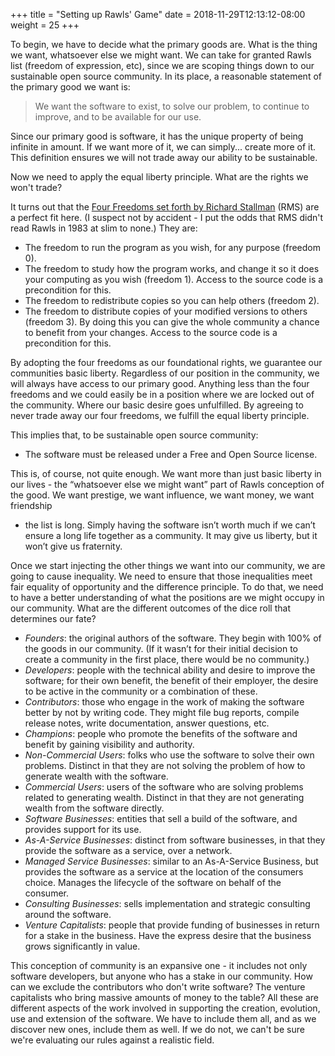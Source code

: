 +++
title = "Setting up Rawls' Game"
date = 2018-11-29T12:13:12-08:00
weight = 25 
+++

To begin, we have to decide what the primary goods are. What is the thing we
want, whatsoever else we might want. We can take for granted Rawls list
(freedom of expression, etc), since we are scoping things down to our
sustainable open source community. In its place, a reasonable statement of the
primary good we want is:

> We want the software to exist, to solve our problem, to continue to improve, and to be available for our use.

Since our primary good is software, it has the unique property of being
infinite in amount. If we want more of it, we can simply... create more of it.
This definition ensures we will not trade away our ability to be sustainable.

Now we need to apply the equal liberty principle. What are the rights we won't trade?

It turns out that the [Four Freedoms set forth by Richard
Stallman](https://www.gnu.org/philosophy/free-sw.en.html) (RMS) are a perfect
fit here. (I suspect not by accident - I put the odds that RMS didn't read
Rawls in 1983 at slim to none.) They are:

* The freedom to run the program as you wish, for any purpose (freedom 0).
* The freedom to study how the program works, and change it so it does your
  computing as you wish (freedom 1). Access to the source code is
  a precondition for this.
* The freedom to redistribute copies so you can help others (freedom 2).
* The freedom to distribute copies of your modified versions to others (freedom
  3). By doing this you can give the whole community a chance to benefit from
  your changes. Access to the source code is a precondition for this.

By adopting the four freedoms as our foundational rights, we guarantee our
communities basic liberty. Regardless of our position in the community, we will
always have access to our primary good. Anything less than the four freedoms
and we could easily be in a position where we are locked out of the community.
Where our basic desire goes unfulfilled. By agreeing to never trade away our
four freedoms, we fulfill the equal liberty principle.

This implies that, to be sustainable open source community:

* The software must be released under a Free and Open Source license.

This is, of course, not quite enough. We want more than just basic liberty in
our lives - the “whatsoever else we might want” part of Rawls conception of the
good. We want prestige, we want influence, we want money, we want friendship
- the list is long. Simply having the software isn’t worth much if we can’t
ensure a long life together as a community. It may give us liberty, but it
won’t give us fraternity.

Once we start injecting the other things we want into our community, we are
going to cause inequality. We need to ensure that those inequalities meet fair
equality of opportunity and the difference principle. To do that, we need to
have a better understanding of what the positions are we might occupy in our
community. What are the different outcomes of the dice roll that determines our
fate? 

* *Founders*: the original authors of the software. They begin with 100% of the
  goods in our community. (If it wasn’t for their initial decision to create
  a community in the first place, there would be no community.)
* *Developers*: people with the technical ability and desire to improve the
  software; for their own benefit, the benefit of their employer, the desire
  to be active in the community or a combination of these.
* *Contributors*: those who engage in the work of making the software better by
  not by writing code. They might file bug reports, compile release notes,
  write documentation, answer questions, etc. 
* *Champions*: people who promote the benefits of the software and benefit by
  gaining visibility and authority.
* *Non-Commercial Users*: folks who use the software to solve their own
  problems. Distinct in that they are not solving the problem of how to
  generate wealth with the software.
* *Commercial Users*: users of the software who are solving problems related to
  generating wealth. Distinct in that they are not generating wealth from the
  software directly.
* *Software Businesses*: entities that sell a build of the software, and
  provides support for its use.
* *As-A-Service Businesses*: distinct from software businesses, in that they
  provide the software as a service, over a network.
* *Managed Service Businesses*: similar to an As-A-Service Business, but
  provides the software as a service at the location of the consumers choice.
  Manages the lifecycle of the software on behalf of the consumer.
* *Consulting Businesses*: sells implementation and strategic consulting around
  the software. 
* *Venture Capitalists*: people that provide funding of businesses in return
  for a stake in the business. Have the express desire that the business grows
  significantly in value.

This conception of community is an expansive one - it includes not only
software developers, but anyone who has a stake in our community. How can we
exclude the contributors who don't write software? The venture capitalists who
bring massive amounts of money to the table? All these are different aspects of
the work involved in supporting the creation, evolution, use and extension of
the software. We have to include them all, and as we discover new ones, include
them as well.  If we do not, we can't be sure we're evaluating our rules
against a realistic field.

